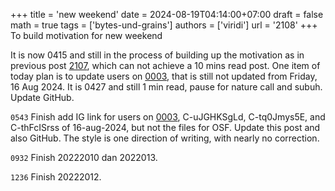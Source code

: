 +++
title = 'new weekend'
date = 2024-08-19T04:14:00+07:00
draft = false
math = true
tags = ['bytes-und-grains']
authors = ['viridi']
url = '2108'
+++
To build motivation for new weekend<!--more-->

It is now 0415 and still in the process of building up the motivation as in previous post [2107](../2017), which can not achieve a 10 mins read post. One item of today plan is to update users on [0003](../0003), that is still not updated from Friday, 16 Aug 2024. It is 0427 and still 1 min read, pause for nature call and subuh. Update GitHub.

`0543` Finish add IG link for users on [0003](../0003), C-uJGHKSgLd, C-tq0Jmys5E, and C-thFcISrss  of 16-aug-2024, but not the files for OSF. Update this post and also GitHub. The style is one direction of writing, with nearly no correction.

`0932` Finish 20222010 dan 2022013.

`1236` Finish 20222012.
